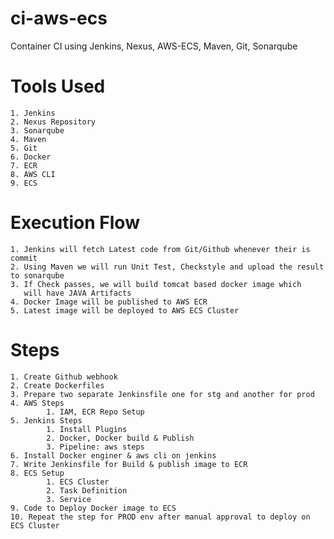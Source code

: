 # ci-aws-ecs
Container CI using Jenkins, Nexus, AWS-ECS, Maven, Git, Sonarqube

# Tools Used
    1. Jenkins
    2. Nexus Repository
    3. Sonarqube
    4. Maven
    5. Git 
    6. Docker 
    7. ECR
    8. AWS CLI
    9. ECS

# Execution Flow
    1. Jenkins will fetch Latest code from Git/Github whenever their is commit
    2. Using Maven we will run Unit Test, Checkstyle and upload the result to sonarqube
    3. If Check passes, we will build tomcat based docker image which 
       will have JAVA Artifacts 
    4. Docker Image will be published to AWS ECR
    5. Latest image will be deployed to AWS ECS Cluster 

# Steps 
    1. Create Github webhook
    2. Create Dockerfiles 
    3. Prepare two separate Jenkinsfile one for stg and another for prod
    4. AWS Steps 
            1. IAM, ECR Repo Setup 
    5. Jenkins Steps 
            1. Install Plugins 
            2. Docker, Docker build & Publish
            3. Pipeline: aws steps
    6. Install Docker enginer & aws cli on jenkins
    7. Write Jenkinsfile for Build & publish image to ECR
    8. ECS Setup 
            1. ECS Cluster
            2. Task Definition
            3. Service 
    9. Code to Deploy Docker image to ECS 
    10. Repeat the step for PROD env after manual approval to deploy on ECS Cluster 
